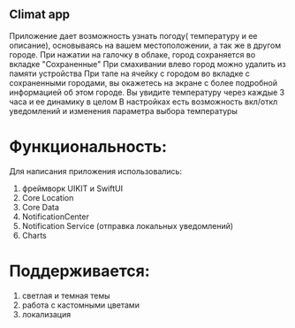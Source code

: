 ## Climat app
Приложение дает возможность узнать погоду( температуру и ее описание), основываясь на вашем местоположении,
а так же в другом городе.
При нажатии на галочку в облаке, город сохраняется во вкладке "Сохраненные"
При смахивании влево город можно удалить из памяти устройства
При тапе на ячейку с городом во вкладке с сохраненными городами, вы окажетесь на экране с более подробной информацией об этом городе. 
Вы увидите температуру через каждые 3 часа и ее динамику в целом
В настройках есть возможность вкл/откл уведомлений и изменения параметра выбора температуры

# Функциональность:
Для написания приложения использовались:
1) фреймворк UIKIT и SwiftUI
2) Core Location
3) Core Data
4) NotificationCenter
5) Notification Service (отправка локальных уведомлений)
6) Charts

# Поддерживается:
1) светлая и темная темы
2) работа с кастомными цветами
3) локализация
